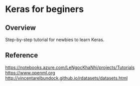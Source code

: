 # Keras for beginers
## Overview
Step-by-step tutorial for newbies to learn Keras.

## Reference
https://notebooks.azure.com/LeNgocKhaNhi/projects/Tutorials
https://www.openml.org
http://vincentarelbundock.github.io/rdatasets/datasets.html
